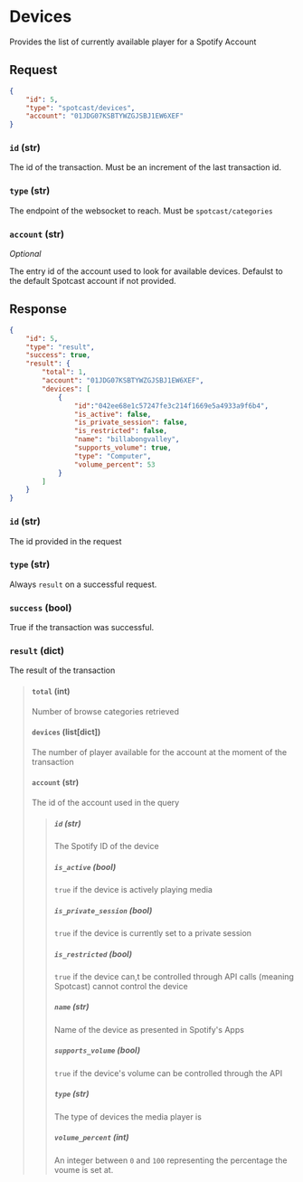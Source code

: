 # Devices

Provides the list of currently available player for a Spotify Account

## Request

```json
{
    "id": 5,
    "type": "spotcast/devices",
    "account": "01JDG07KSBTYWZGJSBJ1EW6XEF"
}
```

### `id` (str)

The id of the transaction. Must be an increment of the last transaction id.

### `type` (str)

The endpoint of the websocket to reach. Must be `spotcast/categories`

### `account` (str)

*Optional*

The entry id of the account used to look for available devices. Defaulst to the default Spotcast account if not provided.

## Response

```json
{
    "id": 5,
    "type": "result",
    "success": true,
    "result": {
        "total": 1,
        "account": "01JDG07KSBTYWZGJSBJ1EW6XEF",
        "devices": [
            {
                "id":"042ee68e1c57247fe3c214f1669e5a4933a9f6b4",
                "is_active": false,
                "is_private_session": false,
                "is_restricted": false,
                "name": "billabongvalley",
                "supports_volume": true,
                "type": "Computer",
                "volume_percent": 53
            }
        ]
    }
}
```

### `id` (str)

The id provided in the request

### `type` (str)

Always `result` on a successful request.

### `success` (bool)

True if the transaction was successful.

### `result` (dict)

The result of the transaction

> #### `total` (int)
> 
> Number of browse categories retrieved
> 
> #### `devices` (list[dict])
> 
> The number of player available for the account at the moment of the transaction
>
> #### `account` (str)
> 
> The id of the account used in the query
>
> > ##### `id` (str)
> > 
> > The Spotify ID of the device
> > 
> > ##### `is_active` (bool)
> > 
> > `true` if the device is actively playing media
> > 
> > ##### `is_private_session` (bool)
> > 
> > `true` if the device is currently set to a private session
> > 
> > ##### `is_restricted` (bool)
> > 
> > `true` if the device can,t be controlled through API calls (meaning Spotcast) cannot control the device
> > 
> > ##### `name` (str)
> > 
> > Name of the device as presented in Spotify's Apps
> > 
> > ##### `supports_volume` (bool)
> > 
> > `true` if the device's volume can be controlled through the API
> > 
> > ##### `type` (str)
> > 
> > The type of devices the media player is
> > 
> > ##### `volume_percent` (int)
> > 
> > An integer between `0` and `100` representing the percentage the voume is set at.
